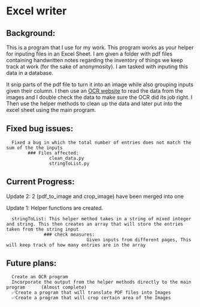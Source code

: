 ﻿# Excel writer

## Background:
This is a program that I use for my work. This program works as your helper for inputing files in an Excel Sheet. I am given a folder with pdf files containing handwritten notes regarding the inventory of things we keep track at work (for the sake of anonymosity). I am tasked with inputing this data in a database.

It snip parts of the pdf file to turn it into an image while also grouping inputs given their column. I then use an [OCR website](https://www.pen-to-print.com/handwriting-to-text-online-ocr/) to read the data from the images and I double check the data to make sure the OCR did its job right. I Then use the helper methods to clean up the data and later put into the excel sheet using the main program.


## Fixed bug issues:
      Fixed a bug in which the total number of entries does not match the sum of the the inputs
            ### Files affected:
                    clean_data.py
                    stringToList.py

## Current Progress:

Update 2:
      2 (pdf_to_image and crop_image) have been merged into one
      
Update 1:
      Helper functions are created. 

      stringToList: This helper method takes in a string of mixed integer and string. This then creates an array that will store the entries taken from the string input
                  ### check measures:
                                  Given inputs from different pages, This will keep track of how many entries are in the array

## Future plans:
      Create an OCR program      
      Incorporate the output from the helper methods directly to the main program      (Almost complete)
      ✅Create a program that will translate PDF files into Images   
      ✅Create a program that will crop certain area of the Images

